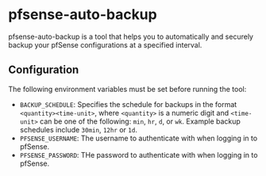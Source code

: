 # pfsense-auto-backup

pfsense-auto-backup is a tool that helps you to automatically and securely backup your pfSense configurations at a specified interval.

## Configuration

The following environment variables must be set before running the tool:

- `BACKUP_SCHEDULE`: Specifies the schedule for backups in the format `<quantity><time-unit>`, where `<quantity>` is a numeric digit and `<time-unit>` can be one of the following: `min`, `hr`, `d`, or `wk`. Example backup schedules include `30min`, `12hr` or `1d`.
- `PFSENSE_USERNAME`: The username to authenticate with when logging in to pfSense.
- `PFSENSE_PASSWORD`: THe password to authenticate with when logging in to pfSense.
